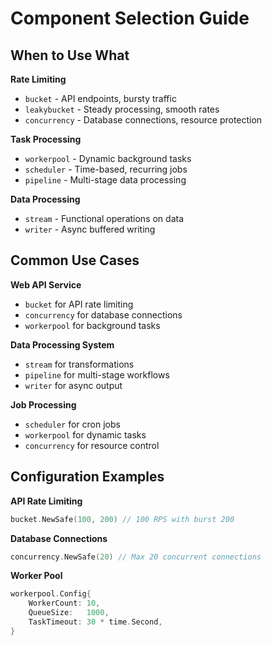 # Component Selection Guide

## When to Use What

**Rate Limiting**
- `bucket` - API endpoints, bursty traffic
- `leakybucket` - Steady processing, smooth rates
- `concurrency` - Database connections, resource protection

**Task Processing**
- `workerpool` - Dynamic background tasks
- `scheduler` - Time-based, recurring jobs
- `pipeline` - Multi-stage data processing

**Data Processing**
- `stream` - Functional operations on data
- `writer` - Async buffered writing

## Common Use Cases

**Web API Service**
- `bucket` for API rate limiting
- `concurrency` for database connections
- `workerpool` for background tasks

**Data Processing System**
- `stream` for transformations
- `pipeline` for multi-stage workflows
- `writer` for async output

**Job Processing**
- `scheduler` for cron jobs
- `workerpool` for dynamic tasks
- `concurrency` for resource control
## Configuration Examples

**API Rate Limiting**
```go
bucket.NewSafe(100, 200) // 100 RPS with burst 200
```

**Database Connections**
```go
concurrency.NewSafe(20) // Max 20 concurrent connections
```

**Worker Pool**
```go
workerpool.Config{
    WorkerCount: 10,
    QueueSize:   1000,
    TaskTimeout: 30 * time.Second,
}
```